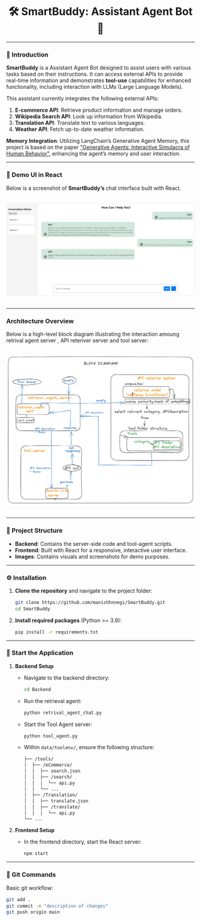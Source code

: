 <div align="center">
    <h1>🛠️ SmartBuddy: Assistant Agent Bot 🤖</h1>
</div>

---

### 📜 Introduction

**SmartBuddy** is a Assistant Agent Bot designed to assist users with various tasks based on their instructions. It can access external APIs to provide real-time information and demonstrates **tool-use** capabilities for enhanced functionality, including interaction with LLMs (Large Language Models).

This assistant currently integrates the following external APIs:

1. **E-commerce API**: Retrieve product information and manage orders.
2. **Wikipedia Search API**: Look up information from Wikipedia.
3. **Translation API**: Translate text to various languages.
4. **Weather API**: Fetch up-to-date weather information.

**Memory Integration**: Utilizing LangChain’s Generative Agent Memory, this project is based on the paper ["Generative Agents: Interactive Simulacra of Human Behavior"](https://arxiv.org/abs/2304.03442), enhancing the agent’s memory and user interaction.

---

### 🎨 Demo UI in React

Below is a screenshot of **SmartBuddy’s** chat interface built with React.

<br>
<div align="center">
    <img src="Images/chat.png" width="800px">
</div>
<br>


---

### Architecture Overview

Below is a high-level block diagram illustrating the interaction amoung retrival agent server , API reteriver server and tool server:

<br>
<div align="center">
    <img src="Images/blockdig2.png" width="800px">
</div>
<br>

---

### 📂 Project Structure
- **Backend**: Contains the server-side code and tool-agent scripts.
- **Frontend**: Built with React for a responsive, interactive user interface.
- **Images**: Contains visuals and screenshots for demo purposes.

---

### ⚙️ Installation

1. **Clone the repository** and navigate to the project folder:
    ```bash
    git clone https://github.com/manishhnnegi/SmartBuddy.git
    cd SmartBuddy
    ```

2. **Install required packages** (Python >= 3.9):
    ```bash
    pip install -r requirements.txt
    ```

---

### 🚀 Start the Application

1. **Backend Setup**
   - Navigate to the backend directory:
     ```bash
     cd Backend
     ```
   - Run the retrieval agent:
     ```bash
     python retrival_agent_chat.py
     ```
   - Start the Tool Agent server:
     ```bash
     python tool_agent.py
     ```
   - Within `data/toolenv/`, ensure the following structure:
      ```
      ├── /tools/
      │  ├── /eCommerce/
      │  │  ├── search.json
      │  │  ├── /search/
      │  │  │  └── api.py
      │  │  └── ...
      │  ├── /Translation/
      │  │  ├── translate.json
      │  │  ├── /translate/
      │  │  │  └── api.py
      └── ...
      ```

2. **Frontend Setup**
   - In the frontend directory, start the React server:
     ```bash
     npm start
     ```

---

### 📝 Git Commands

Basic git workflow:
```bash
git add .
git commit -m "description of changes"
git push origin main
